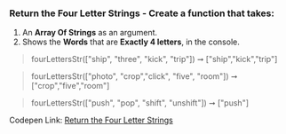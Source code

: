 ### Return the Four Letter Strings - Create a function that takes: 

1. An **Array Of Strings** as an argument. 
1. Shows the **Words** that are **Exactly 4 letters**, in the console.

> fourLettersStr(["ship", "three", "kick", "trip"]) ➞ ["ship","kick","trip"] 

> fourLettersStr(["photo", "crop","click", "five", "room"]) ➞ ["crop","five","room"]

> fourLettersStr(["push", "pop", "shift", "unshift"]) ➞ ["push"]

Codepen Link: [Return the Four Letter Strings](https://codepen.io/naveencoder/pen/KKPbGom?editors=0012)